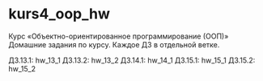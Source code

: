 # kurs4_oop_hw

Курс «Объектно-ориентированное программирование (ООП)»
Домашние задания по курсу.
Каждое ДЗ в отдельной ветке.

ДЗ.13.1: hw_13_1
ДЗ.13.2: hw_13_2
ДЗ.14.1: hw_14_1
ДЗ.15.1: hw_15_1
ДЗ.15.2: hw_15_2